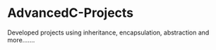 # AdvancedC-Projects
Developed projects using inheritance, encapsulation, abstraction and more.......
